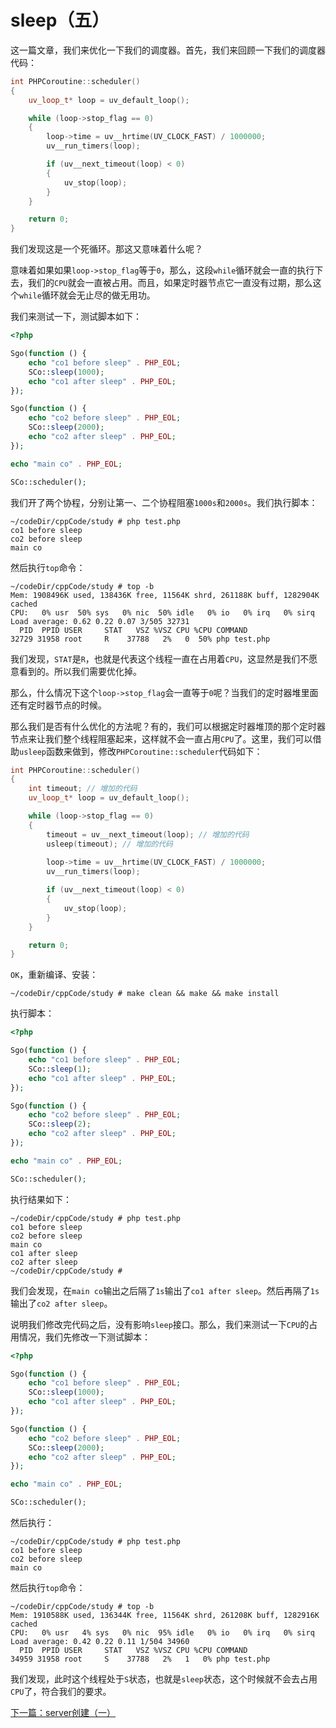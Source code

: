 # sleep（五）

这一篇文章，我们来优化一下我们的调度器。首先，我们来回顾一下我们的调度器代码：

```cpp
int PHPCoroutine::scheduler()
{
    uv_loop_t* loop = uv_default_loop();

    while (loop->stop_flag == 0)
    {
        loop->time = uv__hrtime(UV_CLOCK_FAST) / 1000000;
        uv__run_timers(loop);

        if (uv__next_timeout(loop) < 0)
        {
            uv_stop(loop);
        }
    }

    return 0;
}
```

我们发现这是一个死循环。那这又意味着什么呢？

意味着如果如果`loop->stop_flag`等于`0`，那么，这段`while`循环就会一直的执行下去，我们的`CPU`就会一直被占用。而且，如果定时器节点它一直没有过期，那么这个`while`循环就会无止尽的做无用功。

我们来测试一下，测试脚本如下：

```php
<?php

Sgo(function () {
    echo "co1 before sleep" . PHP_EOL;
    SCo::sleep(1000);
    echo "co1 after sleep" . PHP_EOL;
});

Sgo(function () {
    echo "co2 before sleep" . PHP_EOL;
    SCo::sleep(2000);
    echo "co2 after sleep" . PHP_EOL;
});

echo "main co" . PHP_EOL;

SCo::scheduler();
```

我们开了两个协程，分别让第一、二个协程阻塞`1000s`和`2000s`。我们执行脚本：

```shell
~/codeDir/cppCode/study # php test.php 
co1 before sleep
co2 before sleep
main co

```

然后执行`top`命令：

```shell
~/codeDir/cppCode/study # top -b
Mem: 1908496K used, 138436K free, 11564K shrd, 261188K buff, 1282904K cached
CPU:   0% usr  50% sys   0% nic  50% idle   0% io   0% irq   0% sirq
Load average: 0.62 0.22 0.07 3/505 32731
  PID  PPID USER     STAT   VSZ %VSZ CPU %CPU COMMAND
32729 31958 root     R    37788   2%   0  50% php test.php
```

我们发现，`STAT`是`R`，也就是代表这个线程一直在占用着`CPU`，这显然是我们不愿意看到的。所以我们需要优化掉。

那么，什么情况下这个`loop->stop_flag`会一直等于`0`呢？当我们的定时器堆里面还有定时器节点的时候。

那么我们是否有什么优化的方法呢？有的，我们可以根据定时器堆顶的那个定时器节点来让我们整个线程阻塞起来，这样就不会一直占用`CPU`了。这里，我们可以借助`usleep`函数来做到，修改`PHPCoroutine::scheduler`代码如下：

```cpp
int PHPCoroutine::scheduler()
{
    int timeout; // 增加的代码
    uv_loop_t* loop = uv_default_loop();

    while (loop->stop_flag == 0)
    {
        timeout = uv__next_timeout(loop); // 增加的代码
        usleep(timeout); // 增加的代码
        
        loop->time = uv__hrtime(UV_CLOCK_FAST) / 1000000;
        uv__run_timers(loop);

        if (uv__next_timeout(loop) < 0)
        {
            uv_stop(loop);
        }
    }

    return 0;
}
```

`OK`，重新编译、安装：

```shell
~/codeDir/cppCode/study # make clean && make && make install
```

执行脚本：

```php
<?php

Sgo(function () {
    echo "co1 before sleep" . PHP_EOL;
    SCo::sleep(1);
    echo "co1 after sleep" . PHP_EOL;
});

Sgo(function () {
    echo "co2 before sleep" . PHP_EOL;
    SCo::sleep(2);
    echo "co2 after sleep" . PHP_EOL;
});

echo "main co" . PHP_EOL;

SCo::scheduler();
```

执行结果如下：

```shell
~/codeDir/cppCode/study # php test.php 
co1 before sleep
co2 before sleep
main co
co1 after sleep
co2 after sleep
~/codeDir/cppCode/study # 
```

我们会发现，在`main co`输出之后隔了`1s`输出了`co1 after sleep`。然后再隔了`1s`输出了`co2 after sleep`。

说明我们修改完代码之后，没有影响`sleep`接口。那么，我们来测试一下`CPU`的占用情况，我们先修改一下测试脚本：

```php
<?php

Sgo(function () {
    echo "co1 before sleep" . PHP_EOL;
    SCo::sleep(1000);
    echo "co1 after sleep" . PHP_EOL;
});

Sgo(function () {
    echo "co2 before sleep" . PHP_EOL;
    SCo::sleep(2000);
    echo "co2 after sleep" . PHP_EOL;
});

echo "main co" . PHP_EOL;

SCo::scheduler();
```

然后执行：

```shell
~/codeDir/cppCode/study # php test.php 
co1 before sleep
co2 before sleep
main co

```

然后执行`top`命令：

```shell
~/codeDir/cppCode/study # top -b
Mem: 1910588K used, 136344K free, 11564K shrd, 261208K buff, 1282916K cached
CPU:   0% usr   4% sys   0% nic  95% idle   0% io   0% irq   0% sirq
Load average: 0.42 0.22 0.11 1/504 34960
  PID  PPID USER     STAT   VSZ %VSZ CPU %CPU COMMAND
34959 31958 root     S    37788   2%   1   0% php test.php
```

我们发现，此时这个线程处于`S`状态，也就是`sleep`状态，这个时候就不会去占用`CPU`了，符合我们的要求。

[下一篇：server创建（一）](./《PHP扩展开发》-协程-server创建（一）.md)